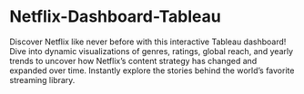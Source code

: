 # Netflix-Dashboard-Tableau
Discover Netflix like never before with this interactive Tableau dashboard! Dive into dynamic visualizations of genres, ratings, global reach, and yearly trends to uncover how Netflix’s content strategy has changed and expanded over time. Instantly explore the stories behind the world’s favorite streaming library.
